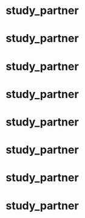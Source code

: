 # study_partner
# study_partner
# study_partner
# study_partner
# study_partner
# study_partner
# study_partner
# study_partner
